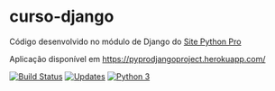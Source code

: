 # curso-django
Código desenvolvido no módulo de Django do [Site Python Pro](www.python.pro.br)

Aplicação disponível em https://pyprodjangoproject.herokuapp.com/


[![Build Status](https://travis-ci.org/eduardoquerido/curso-django.svg?branch=master)](https://travis-ci.org/eduardoquerido/curso_django)
[![Updates](https://pyup.io/repos/github/eduardoquerido/curso-django/shield.svg)](https://pyup.io/account/repos/github/eduardoquerido/curso_django/)
[![Python 3](https://pyup.io/repos/github/eduardoquerido/curso-django/python-3-shield.svg)](https://pyup.io/account/repos/github/eduardoquerido/curso_django/)